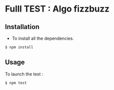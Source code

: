 
# Fulll TEST : Algo fizzbuzz


## Installation


 - To install all the dependencies.
```bash
$ npm install
```


## Usage

To launch the test :

```
$ npm test
```

